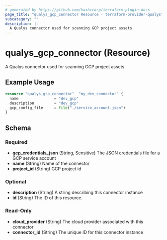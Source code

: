 ```yaml
---
# generated by https://github.com/hashicorp/terraform-plugin-docs
page_title: "qualys_gcp_connector Resource - terraform-provider-qualys"
subcategory: ""
description: |-
  A Qualys connector used for scanning GCP project assets
---
```


# qualys_gcp_connector (Resource)

A Qualys connector used for scanning GCP project assets

## Example Usage

```terraform
resource "qualys_gcp_connector"  "my_dev_connector" {
  name                = "dev_gcp"
  description         = "dev_gcp"
  gcp_config_file     = file("./service_account.json")
}
```

<!-- schema generated by tfplugindocs -->
## Schema

### Required

- **gcp_credentials_json** (String, Sensitive) The JSON credentials file for a GCP service account
- **name** (String) Name of the connector
- **project_id** (String) GCP project id

### Optional

- **description** (String) A string describing this connector instance
- **id** (String) The ID of this resource.

### Read-Only

- **cloud_provider** (String) The cloud provider associated with this connector
- **connector_id** (String) The unique ID for this connector instance



